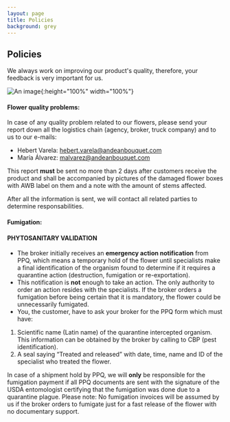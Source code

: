 ```yaml
---
layout: page
title: Policies
background: grey
---
```


<div class="col-lg-12 text-center">
	<h2 class="section-heading text-uppercase">Policies</h2>
</div>


We always work on improving our product's quality, therefore, your feedback is very important for us.

![An image](./assets/img/subpages/policies.jpg){:height="100%" width="100%"}

####  Flower quality problems:

In case of any quality problem related to our flowers, please send your report down all the logistics chain (agency, broker, truck company) and to us to our e-mails:
- Hebert Varela: hebert.varela@andeanbouquet.com
- María Álvarez: malvarez@andeanbouquet.com

This report **must** be sent no more than 2 days after customers receive the product and shall be accompanied by pictures of the damaged flower boxes with AWB label on them and a note with the amount of stems affected.

After all the information is sent, we will contact all related parties to determine responsabilities.

####  Fumigation:

#### PHYTOSANITARY VALIDATION


- The broker initially receives an **emergency action notification** from PPQ, which means a temporary hold of the flower until specialists make a final identification of the organism found to determine if it requires a quarantine action (destruction, fumigation or re-exportation).
- This notification is **not** enough to take an action.
The only authority to order an action resides with the specialists. If the broker orders a fumigation before being certain that it is mandatory, the flower could be unnecessarily fumigated.
- You, the customer, have to ask your broker for the PPQ form which must have:
1. Scientific name (Latin name) of the quarantine intercepted organism. This information can be obtained by the broker by calling to CBP (pest identification).
2. A seal saying “Treated and released” with date, time, name and ID of the specialist who treated the flower.

In case of a shipment hold by PPQ, we will **only** be responsible for the fumigation payment if all PPQ documents are sent with the signature of the USDA entomologist certifying that the fumigation was done due to a quarantine plague.
Please note: No fumigation invoices will be assumed by us if the broker orders to fumigate just for a fast release of the flower with no documentary support.
